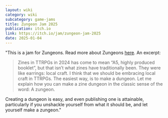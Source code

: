 ```yaml
---
layout: wiki
category: wiki
subcategory: game-jams
title: Zungeon Jam 2025
publication: itch.io
link: https://itch.io/jam/zungeon-jam-2025
date: 2025-01-04
---
```


"This is a jam for Zungeons. Read more about Zungeons [here](/the-zungeon-manifesto/). An excerpt:

> Zines in TTRPGs in 2024 has come to mean “A5, highly produced booklet”, but that isn’t what zines have traditionally been. They were like earrings: local craft. I think that we should be embracing local craft in TTRPGs. The easiest way, is to make a dungeon. Let me explain how you can make a zine dungeon in the classic sense of the word: A zungeon.

Creating a dungeon is easy, and even publishing one is attainable, particularly if you unshackle yourself from what it should be, and let yourself make a zungeon."

